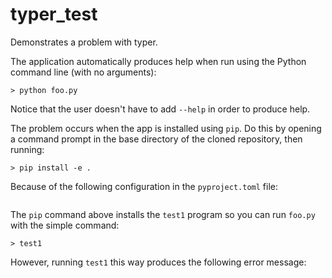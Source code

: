 # typer_test
Demonstrates a problem with typer.

The application automatically produces help when run using the Python command line (with no arguments):

```
> python foo.py
```

Notice that the user doesn't have to add `--help` in order to produce help.

The problem occurs when the app is installed using `pip`. 
Do this by opening a command prompt in the base directory of the cloned repository, then running:

```
> pip install -e .
```

Because of the following configuration in the `pyproject.toml` file:

```toml

```

The `pip` command above installs the `test1` program so you can run `foo.py` with the simple command:

```
> test1
```

However, running `test1` this way produces the following error message:
